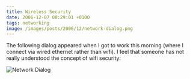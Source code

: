 ```yaml
---
title: Wireless Security
date: 2006-12-07 08:29:01 +0100
tags: networking
image: /images/posts/2006/12/network-dialog.png
---
```


The following dialog appeared when I got to work this morning (where I connect via wired ethernet rather than wifi). I feel that someone has not really understood the concept of wifi security:

![Network Dialog](/images/posts/2006/12/network-dialog.png)
